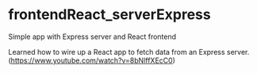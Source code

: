 # frontendReact_serverExpress
Simple app with Express server and React frontend

Learned how to wire up a React app to fetch data from an Express server. (https://www.youtube.com/watch?v=8bNlffXEcC0)
